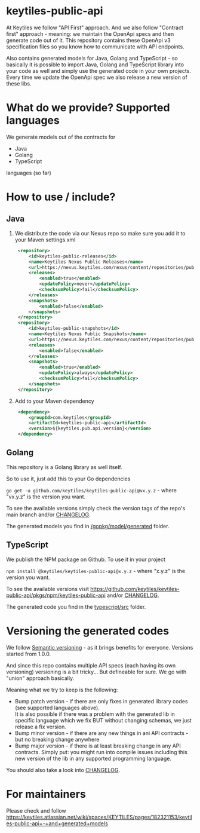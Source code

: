 # keytiles-public-api

At Keytiles we follow "API First" approach. And we also follow "Contract first" approach - meaning: we maintain the OpenApi specs and then generate code out of it. This repository contains these OpenApi v3 specification files so you know how to communicate with API endpoints.

Also contains generated models for Java, Golang and TypeScript - so basically it is possible to import Java, Golang and TypeScript library into your code as well and simply use the generated code in your own projects. Every time we update the OpenApi spec we also release a new version of these libs.

# What do we provide? Supported languages

We generate models out of the contracts for

- Java
- Golang
- TypeScript

languages (so far)

# How to use / include?

## Java

1. We distribute the code via our Nexus repo so make sure you add it to your Maven settings.xml
   ```xml
    <repository>
        <id>keytiles-public-releases</id>
        <name>Keytiles Nexus Public Releases</name>
        <url>https://nexus.keytiles.com/nexus/content/repositories/public-releases/</url>
        <releases>
            <enabled>true</enabled>
            <updatePolicy>never</updatePolicy>
            <checksumPolicy>fail</checksumPolicy>
        </releases>
        <snapshots>
            <enabled>false</enabled>
        </snapshots>
    </repository>
    <repository>
        <id>keytiles-public-snapshots</id>
        <name>Keytiles Nexus Public Snapshots</name>
        <url>https://nexus.keytiles.com/nexus/content/repositories/public-snapshots/</url>
        <releases>
            <enabled>false</enabled>
        </releases>
        <snapshots>
            <enabled>true</enabled>
            <updatePolicy>always</updatePolicy>
            <checksumPolicy>fail</checksumPolicy>
        </snapshots>
    </repository>
   ```
2. Add to your Maven dependency
   ```xml
    <dependency>
        <groupId>com.keytiles</groupId>
        <artifactId>keytiles-public-api</artifactId>
        <version>${keytiles.pub.api.version}</version>
    </dependency>
   ```

## Golang

This repository is a Golang library as well itself.

So to use it, just add this to your Go dependencies

`go get -u github.com/keytiles/keytiles-public-api@vx.y.z` - where "vx.y.z" is the version you want.

To see the available versions simply check the version tags of the repo's main branch and/or [CHANGELOG](CHANGELOG.md).

The generated models you find in [/gopkg/model/generated](gopkg/model/generated/) folder.

## TypeScript

We publish the NPM package on Github. To use it in your project

`npm install @keytiles/keytiles-public-api@x.y.z` - where "x.y.z" is the version you want.

To see the available versions visit https://github.com/keytiles/keytiles-public-api/pkgs/npm/keytiles-public-api and/or [CHANGELOG](CHANGELOG.md).

The generated code you find in the [typescript/src](typescript/src/) folder.

# Versioning the generated codes

We follow [Semantic versioning](https://semver.org) - as it brings benefits for everyone.
Versions started from 1.0.0.

And since this repo contains multiple API specs (each having its own versioning) versioning is a bit tricky...
But defineable for sure. We go with "union" approach basically.

Meaning what we try to keep is the following:

- Bump patch version - if there are only fixes in generated library codes (see supported languages above).  
  It is also possible if there was a problem with the generated lib in specific language which we fix BUT without changing schemas, we just release a fix version.
- Bump minor version - if there are any new things in ani API contracts - but no breaking change anywhere
- Bump major version - if there is at least breaking change in any API contracts. Simply put: you might run into compile issues
  including this new version of the lib in any supported programming language.

You should also take a look into [CHANGELOG](CHANGELOG.md).

# For maintainers

Please check and follow https://keytiles.atlassian.net/wiki/spaces/KEYTILES/pages/182321153/keytiles-public-api+-+and+generated+models
